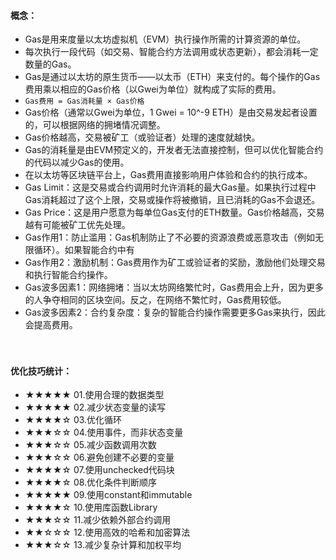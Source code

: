 #### 概念：
- Gas是用来度量以太坊虚拟机（EVM）执行操作所需的计算资源的单位。
- 每次执行一段代码（如交易、智能合约方法调用或状态更新），都会消耗一定数量的Gas。
- Gas是通过以太坊的原生货币——以太币（ETH）来支付的。每个操作的Gas费用乘以相应的Gas价格（以Gwei为单位）就构成了实际的费用。
- ```Gas费用 = Gas消耗量 × Gas价格```
- Gas价格（通常以Gwei为单位，1 Gwei = 10^-9 ETH）是由交易发起者设置的，可以根据网络的拥堵情况调整。
- Gas价格越高，交易被矿工（或验证者）处理的速度就越快。
- Gas的消耗量是由EVM预定义的，开发者无法直接控制，但可以优化智能合约的代码以减少Gas的使用。
- 在以太坊等区块链平台上，Gas费用直接影响用户体验和合约的执行成本。
- Gas Limit：这是交易或合约调用时允许消耗的最大Gas量。如果执行过程中Gas消耗超过了这个上限，交易或操作将被撤销，且已消耗的Gas不会退还。
- Gas Price：这是用户愿意为每单位Gas支付的ETH数量。Gas价格越高，交易越有可能被矿工优先处理。
- Gas作用1：防止滥用：Gas机制防止了不必要的资源浪费或恶意攻击（例如无限循环）。如果智能合约中有
- Gas作用2：激励机制：Gas费用作为矿工或验证者的奖励，激励他们处理交易和执行智能合约操作。
- Gas波多因素1：网络拥堵：当以太坊网络繁忙时，Gas费用会上升，因为更多的人争夺相同的区块空间。反之，在网络不繁忙时，Gas费用较低。
- Gas波多因素2：合约复杂度：复杂的智能合约操作需要更多Gas来执行，因此会提高费用。

　

#### 优化技巧统计：
- ★★★★★ 01.使用合理的数据类型
- ★★★★★ 02.减少状态变量的读写
- ★★★★☆ 03.优化循环
- ★★★☆☆ 04.使用事件，而非状态变量
- ★★★☆☆ 05.减少函数调用次数
- ★★★☆☆ 06.避免创建不必要的变量
- ★★★★☆ 07.使用unchecked代码块
- ★★★★☆ 08.优化条件判断顺序
- ★★★★★ 09.使用constant和immutable
- ★★★★☆ 10.使用库函数Library
- ★★★☆☆ 11.减少依赖外部合约调用
- ★★☆☆☆ 12.使用高效的哈希和加密算法
- ★★★☆☆ 13.减少复杂计算和加权平均